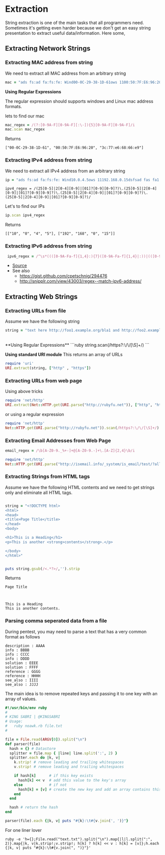 # Extraction
String extraction is one of the main tasks that all programmers need. Sometimes it's getting even harder because we don't get an easy string presentation to extract useful data/information. Here some,

## Extracting Network Strings


### Extracting MAC address from string
We need to extract all MAC address from an arbitrary string
```ruby
mac = "ads fs:ad fa:fs:fe: Wind00-0C-29-38-1D-61ows 1100:50:7F:E6:96:20dsfsad fas fa1 3c:77:e6:68:66:e9 f2"
```

**Using Regular Expressions**

The regular expression should supports windows and Linux mac address formats.

lets to find our mac
```ruby
mac_regex = /(?:[0-9A-F][0-9A-F][:\-]){5}[0-9A-F][0-9A-F]/i
mac.scan mac_regex
```
Returns
```
["00-0C-29-38-1D-61", "00:50:7F:E6:96:20", "3c:77:e6:68:66:e9"]
```

### Extracting IPv4 address from string
We need to extract all IPv4 address from an arbitrary string

```ruby
ip = "ads fs:ad fa:fs:fe: Wind10.0.4.5ows 11192.168.0.15dsfsad fas fa1 20.555.1.700 f2"
```

```
ipv4_regex = /(25[0-5]|2[0-4][0-9]|[01]?[0-9][0-9]?)\.(25[0-5]|2[0-4][0-9]|[01]?[0-9][0-9]?)\.(25[0-5]|2[0-4][0-9]|[01]?[0-9][0-9]?)\.(25[0-5]|2[0-4][0-9]|[01]?[0-9][0-9]?)/
```
Let's to find our IPs

```ruby
ip.scan ipv4_regex

```
Returns
```
[["10", "0", "4", "5"], ["192", "168", "0", "15"]]
```

### Extracting IPv6 address from string
```ruby
 ipv6_regex = /^\s*((([0-9A-Fa-f]{1,4}:){7}([0-9A-Fa-f]{1,4}|:))|(([0-9A-Fa-f]{1,4}:){6}(:[0-9A-Fa-f]{1,4}|((25[0-5]|2[0-4]\d|1\d\d|[1-9]?\d)(\.(25[0-5]|2[0-4]\d|1\d\d|[1-9]?\d)){3})|:))|(([0-9A-Fa-f]{1,4}:){5}(((:[0-9A-Fa-f]{1,4}){1,2})|:((25[0-5]|2[0-4]\d|1\d\d|[1-9]?\d)(\.(25[0-5]|2[0-4]\d|1\d\d|[1-9]?\d)){3})|:))|(([0-9A-Fa-f]{1,4}:){4}(((:[0-9A-Fa-f]{1,4}){1,3})|((:[0-9A-Fa-f]{1,4})?:((25[0-5]|2[0-4]\d|1\d\d|[1-9]?\d)(\.(25[0-5]|2[0-4]\d|1\d\d|[1-9]?\d)){3}))|:))|(([0-9A-Fa-f]{1,4}:){3}(((:[0-9A-Fa-f]{1,4}){1,4})|((:[0-9A-Fa-f]{1,4}){0,2}:((25[0-5]|2[0-4]\d|1\d\d|[1-9]?\d)(\.(25[0-5]|2[0-4]\d|1\d\d|[1-9]?\d)){3}))|:))|(([0-9A-Fa-f]{1,4}:){2}(((:[0-9A-Fa-f]{1,4}){1,5})|((:[0-9A-Fa-f]{1,4}){0,3}:((25[0-5]|2[0-4]\d|1\d\d|[1-9]?\d)(\.(25[0-5]|2[0-4]\d|1\d\d|[1-9]?\d)){3}))|:))|(([0-9A-Fa-f]{1,4}:){1}(((:[0-9A-Fa-f]{1,4}){1,6})|((:[0-9A-Fa-f]{1,4}){0,4}:((25[0-5]|2[0-4]\d|1\d\d|[1-9]?\d)(\.(25[0-5]|2[0-4]\d|1\d\d|[1-9]?\d)){3}))|:))|(:(((:[0-9A-Fa-f]{1,4}){1,7})|((:[0-9A-Fa-f]{1,4}){0,5}:((25[0-5]|2[0-4]\d|1\d\d|[1-9]?\d)(\.(25[0-5]|2[0-4]\d|1\d\d|[1-9]?\d)){3}))|:)))(%.+)?\s*$/
```
- [Source](https://github.com/rapid7/rex-socket/blob/master/lib/rex/socket.rb)
 - See also
   - https://gist.github.com/cpetschnig/294476
   - http://snipplr.com/view/43003/regex--match-ipv6-address/

## Extracting Web Strings
### Extracting URLs from file
Assume we have the following string

```ruby
string = "text here http://foo1.example.org/bla1 and http://foo2.example.org/bla2 and here mailto:test@example.com and here also."
```
<br>
**Using Regular Expressions**
```ruby
string.scan(/https?:\/\/[\S]+/)
```

**Using standard URI module**
This returns an array of URLs
```ruby
require 'uri'
URI.extract(string, ["http" , "https"])
```

### Extracting URLs from web page
Using above tricks

```ruby
require 'net/http'
URI.extract(Net::HTTP.get(URI.parse("http://rubyfu.net")), ["http", "https"])
```
or using a regular expression
```ruby
require 'net/http'
Net::HTTP.get(URI.parse("http://rubyfu.net")).scan(/https?:\/\/[\S]+/)
```

### Extracting Email Addresses from Web Page

```ruby
email_regex = /\b[A-Z0-9._%+-]+@[A-Z0-9.-]+\.[A-Z]{2,4}\b/i
```

```ruby
require 'net/http'
Net::HTTP.get(URI.parse("http://isemail.info/_system/is_email/test/?all")).scan(email_regex).uniq
```


### Extracting Strings from HTML tags

Assume we have the following HTML contents and we need to get strings only and eliminate all HTML tags.


```ruby

string = "<!DOCTYPE html>
<html>
<head>
<title>Page Title</title>
</head>
<body>

<h1>This is a Heading</h1>
<p>This is another <strong>contents</strong>.</p>

</body>
</html>"


puts string.gsub(/<.*?>/,'').strip

```

Returns
```
Page Title



This is a Heading
This is another contents.
```

### Parsing comma seperated data from a file
During pentest, you may need to parse a text that has a very common format as follows

```
description : AAAA
info : BBBB
info : CCCC
info : DDDD
solution : EEEE
solution : FFFF
reference : GGGG
reference : HHHH
see_also : IIII
see_also : JJJJ
```

The main idea is to remove repeated keys and passing it to one key with an array of values.

```ruby
#!/usr/bin/env ruby
#
# KING SABRI | @KINGSABRI
# Usage:
#   ruby noawk.rb file.txt
#

file = File.read(ARGV[0]).split("\n")
def parser(file)
  hash = {} # Datastore
  splitter = file.map { |line| line.split(':', 2) }
  splitter.each do |k, v|
    k.strip! # remove leading and trailing whitespaces
    v.strip! # remove leading and trailing whitespaces

    if hash[k]      # if this key exists
      hash[k] << v  # add this value to the key's array
    else            # if not
      hash[k] = [v] # create the new key and add an array contains this value
    end
  end

  hash # return the hash
end

parser(file).each {|k, v| puts "#{k}:\t#{v.join(', ')}"}


```

For one liner lover
```
ruby -e 'h={};File.read("text.txt").split("\n").map{|l|l.split(":", 2)}.map{|k, v|k.strip!;v.strip!; h[k] ? h[k] << v : h[k] = [v]};h.each {|k, v| puts "#{k}:\t#{v.join(", ")}"}'
```



